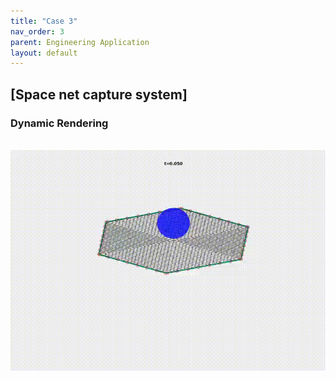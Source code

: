 ```yaml
---
title: "Case 3"
nav_order: 3
parent: Engineering Application
layout: default
---
```


## [Space net capture system]

### Dynamic Rendering
<br/><img src='../assets/videos/application_3.gif' width="600">
